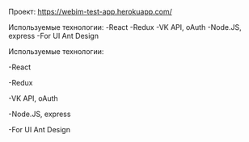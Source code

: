 Проект: https://webim-test-app.herokuapp.com/

Используемые технологии: -React -Redux -VK API, oAuth -Node.JS, express -For UI Ant Design

Используемые технологии:

-React

-Redux

-VK API, oAuth

-Node.JS, express

-For UI Ant Design
